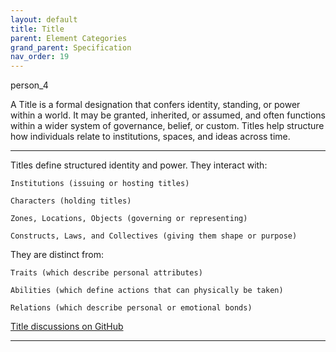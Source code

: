 ```yaml
---
layout: default
title: Title
parent: Element Categories
grand_parent: Specification
nav_order: 19
---
```


 <span class="material-symbols-outlined">person_4</span>

A Title is a formal designation that confers identity, standing, or power within a world. It may be granted, inherited, or assumed, and often functions within a wider system of governance, belief, or custom. Titles help structure how individuals relate to institutions, spaces, and ideas across time.

--- 
  
Titles define structured identity and power. They interact with:

    Institutions (issuing or hosting titles)

    Characters (holding titles)

    Zones, Locations, Objects (governing or representing)

    Constructs, Laws, and Collectives (giving them shape or purpose) 

They are distinct from:

    Traits (which describe personal attributes)

    Abilities (which define actions that can physically be taken)

    Relations (which describe personal or emotional bonds)   

[Title discussions on GitHub](https://github.com/OnlyWorlds/OnlyWorlds/discussions/categories/title)

---
 